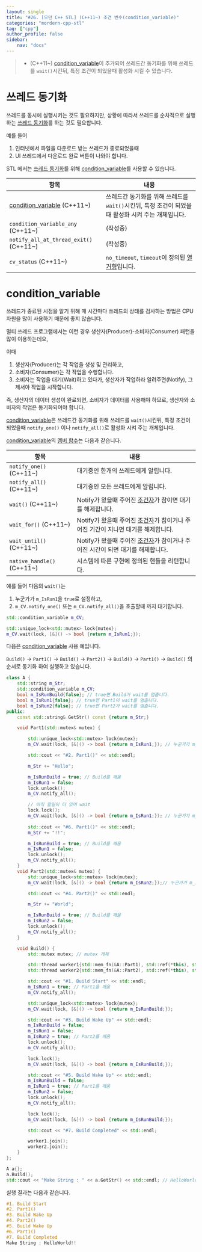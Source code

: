 ```yaml
---
layout: single
title: "#26. [모던 C++ STL] (C++11~) 조건 변수(condition_variable)"
categories: "mordern-cpp-stl"
tag: ["cpp"]
author_profile: false
sidebar: 
    nav: "docs"
---
```


> * (C++11~) [condition_variable](https://tango1202.github.io/mordern-cpp-stl/mordern-cpp-stl-condition_variable)이 추가되어 쓰레드간 동기화를 위해 쓰레드를 `wait()`시킨뒤, 특정 조건이 되었을때 활성화 시킬 수 있습니다.

# 쓰레드 동기화

쓰레드를 동시에 실행시키는 것도 필요하지만, 상황에 따라서 쓰레드를 순차적으로 실행하는 [쓰레드 동기화](??)를 하는 것도 필요합니다.

예를 들어 

1. 인터넷에서 파일을 다운로드 받는 쓰레드가 종료되었을때
2. UI 쓰레드에서 다운로드 완료 버튼이 나와야 합니다.

STL 에서는 [쓰레드 동기화](??)를 위해 [condition_variable](https://tango1202.github.io/mordern-cpp-stl/mordern-cpp-stl-condition_variable/#condition_variable)를 사용할 수 있습니다.

|항목|내용|
|--|--|
|[condition_variable](https://tango1202.github.io/mordern-cpp-stl/mordern-cpp-stl-condition_variable/#condition_variable) (C++11~)|쓰레드간 동기화를 위해 쓰레드를 `wait()`시킨뒤, 특정 조건이 되었을때 활성화 시켜 주는 개체입니다.|
|`condition_variable_any` (C++11~)|(작성중)|
|`notify_all_at_thread_exit()` (C++11~)|(작성중)|
|`cv_status` (C++11~)|`no_timeout`, `timeout`이 정의된 [열거형](https://tango1202.github.io/legacy-cpp-guide/legacy-cpp-guide-enum/)입니다.|

# condition_variable

쓰레드가 종료된 시점을 알기 위해 매 시간마다 쓰레드의 상태를 검사하는 방법은 CPU 자원을 많이 사용하기 때문에 좋지 않습니다.

멀티 쓰레드 프로그램에서는 이런 경우 생산자(Producer)-소비자(Consumer) 패턴을 많이 이용하는데요,

이때 

1. 생산자(Producer)는 각 작업을 생성 및 관리하고,
2. 소비자(Consumer)는 각 작업을 수행합니다.
3. 소비자는 작업을 대기(Wait)하고 있다가, 생산자가 작업하라 알려주면(Notify), 그제서야 작업을 시작합니다. 

즉, 생산자의 데이터 생성이 완료되면, 소비자가 데이터를 사용해야 하므로, 생산자와 소비자의 작업은 동기화되어야 합니다.

[condition_variable](https://tango1202.github.io/mordern-cpp-stl/mordern-cpp-stl-condition_variable)은 쓰레드간 동기화를 위해 쓰레드를 `wait()`시킨뒤, 특정 조건이 되었을때 `notify_one()` 이나 `notify_all()`로 활성화 시켜 주는 개체입니다. 

[condition_variable](https://tango1202.github.io/mordern-cpp-stl/mordern-cpp-stl-condition_variable)의 [멤버 함수](https://tango1202.github.io/legacy-cpp-oop/legacy-cpp-oop-member-function/#%EB%A9%A4%EB%B2%84-%ED%95%A8%EC%88%98)는 다음과 같습니다. 

|항목|내용|
|--|--|
|`notify_one()` (C++11~)|대기중인 한개의 쓰레드에게 알립니다.|
|`notify_all()` (C++11~)|대기중인 모든 쓰레드에게 알립니다.|
|`wait()` (C++11~)|Notify가 왔을때 주어진 [조건자](https://tango1202.github.io/legacy-cpp-stl/legacy-cpp-stl-functor/#%ED%95%A8%EC%88%98%EC%9E%90%EC%99%80-%EC%A1%B0%EA%B1%B4%EC%9E%90)가 참이면 대기를 해제합니다.|
|`wait_for()` (C++11~)|Notify가 왔을때 주어진 [조건자](https://tango1202.github.io/legacy-cpp-stl/legacy-cpp-stl-functor/#%ED%95%A8%EC%88%98%EC%9E%90%EC%99%80-%EC%A1%B0%EA%B1%B4%EC%9E%90)가 참이거나 주어진 기간이 지나면 대기를 해제합니다.|
|`wait_until()` (C++11~)|Notify가 왔을때 주어진 [조건자](https://tango1202.github.io/legacy-cpp-stl/legacy-cpp-stl-functor/#%ED%95%A8%EC%88%98%EC%9E%90%EC%99%80-%EC%A1%B0%EA%B1%B4%EC%9E%90)가 참이거나 주어진 시간이 되면 대기를 해제합니다.|
|`native_handle()` (C++11~)|시스템에 따른 구현에 정의된 핸들을 리턴합니다.|

예를 들어 다음의 `wait()`는 

1. 누군가가 `m_IsRun1`을 `true`로 설정하고, 
2. `m_CV.notify_one()` 또는 `m_CV.notify_all()`을 호출할때 까지 대기합니다.

```cpp
std::condition_variable m_CV;

std::unique_lock<std::mutex> lock{mutex};
m_CV.wait(lock, [&]() -> bool {return m_IsRun1;}); 
```

다음은 [condition_variable](https://tango1202.github.io/mordern-cpp-stl/mordern-cpp-stl-condition_variable) 사용 예입니다.

`Build()` -> `Part1()` -> `Build()` -> `Part2()` -> `Build()` -> `Part1()` -> `Build()` 의 순서로 동기화 하여 실행하고 있습니다.

```cpp
class A {
    std::string m_Str;
    std::condition_variable m_CV;
    bool m_IsRunBuild{false}; // true면 Build가 wait를 멈춥니다.
    bool m_IsRun1{false}; // true면 Part1이 wait를 멈춥니다.
    bool m_IsRun2{false}; // true면 Part2가 wait를 멈춥니다.
public:
    const std::string& GetStr() const {return m_Str;}

    void Part1(std::mutex& mutex) {

        std::unique_lock<std::mutex> lock{mutex};
        m_CV.wait(lock, [&]() -> bool {return m_IsRun1;}); // 누군가가 m_IsRun1 == true로 하고 m_CV에서 notify할때까지 대기

        std::cout << "#2. Part1()" << std::endl;

        m_Str += "Hello";

        m_IsRunBuild = true; // Build를 깨움
        m_IsRun1 = false;
        lock.unlock();
        m_CV.notify_all(); 

        // 아직 할일이 더 있어 wait
        lock.lock();
        m_CV.wait(lock, [&]() -> bool {return m_IsRun1;}); // 누군가가 m_IsRun1 == true로 하고 m_CV에서 notify할때까지 대기
        
        std::cout << "#6. Part1()" << std::endl;
        m_Str += "!!";

        m_IsRunBuild = true; // Build를 깨움
        m_IsRun1 = false;
        lock.unlock();
        m_CV.notify_all(); 
    }
    void Part2(std::mutex& mutex) {
        std::unique_lock<std::mutex> lock{mutex};
        m_CV.wait(lock, [&]() -> bool {return m_IsRun2;});// 누군가가 m_IsRun2 == true로 하고 m_CV에서 notify할때까지 대기

        std::cout << "#4. Part2()" << std::endl;

        m_Str += "World";

        m_IsRunBuild = true; // Build를 깨움
        m_IsRun2 = false;
        lock.unlock();
        m_CV.notify_all(); 
    } 

    void Build() {
        std::mutex mutex; // mutex 개체

        std::thread worker1{std::mem_fn(&A::Part1), std::ref(*this), std::ref(mutex)};
        std::thread worker2{std::mem_fn(&A::Part2), std::ref(*this), std::ref(mutex)};

        std::cout << "#1. Build Start" << std::endl;
        m_IsRun1 = true; // Part1을 깨움
        m_CV.notify_all(); 

        std::unique_lock<std::mutex> lock{mutex};
        m_CV.wait(lock, [&]() -> bool {return m_IsRunBuild;});

        std::cout << "#3. Build Wake Up" << std::endl;
        m_IsRunBuild = false;
        m_IsRun1 = false;
        m_IsRun2 = true; // Part2를 깨움
        lock.unlock();
        m_CV.notify_all(); 

        lock.lock();
        m_CV.wait(lock, [&]() -> bool {return m_IsRunBuild;});

        std::cout << "#5. Build Wake Up" << std::endl;
        m_IsRunBuild = false;
        m_IsRun1 = true; // Part1를 깨움
        m_IsRun2 = false; 
        lock.unlock();
        m_CV.notify_all(); 

        lock.lock();
        m_CV.wait(lock, [&]() -> bool {return m_IsRunBuild;});

        std::cout << "#7. Build Completed" << std::endl;

        worker1.join(); 
        worker2.join();
    }           
};

A a{};
a.Build();
std::cout << "Make String : " << a.GetStr() << std::endl; // HelloWorld!!를 출력함
```

실행 결과는 다음과 같습니다.

```cpp
#1. Build Start
#2. Part1()
#3. Build Wake Up
#4. Part2()
#5. Build Wake Up
#6. Part1()
#7. Build Completed
Make String : HelloWorld!!
```